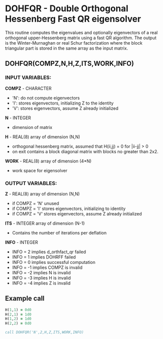 # DOHFQR - Double Orthogonal Hessenberg Fast QR eigensolver #

This routine computes the eigenvalues and optionally eigenvectors of a 
real orthogonal upper-Hessenberg matrix using a fast QR algorithm. The output is the Winter-Murnaghan or real Schur factorization where the block triangular part is stored in the same array as the input matrix.

## DOHFQR(COMPZ,N,H,Z,ITS,WORK,INFO) ##

### INPUT VARIABLES: ###

__COMPZ__ - CHARACTER
 - 'N': do not compute eigenvectors
 - 'I': stores eigenvectors, initializing Z to the identity
 - 'V': stores eigenvectors, assume Z already initialized

__N__ - INTEGER
 - dimension of matrix

__H__ - REAL(8) array of dimension (N,N)
 -  orthogonal hessenberg matrix, assumed that H(ii,jj) = 0 for |ii-jj| > 0
 - on exit contains a block diagonal matrix with blocks no greater than 2x2. 

__WORK__ - REAL(8) array of dimension (4*N)
 - work space for eigensolver

### OUTPUT VARIABLES: ###

__Z__ - REAL(8) array of dimension (N,N)
 - if COMPZ = 'N' unused
 - if COMPZ = 'I' stores eigenvectors, initializing to identity 
 - if COMPZ = 'V' stores eigenvectors, assume Z already initialized

__ITS__ - INTEGER array of dimension (N-1)
 - Contains the number of iterations per deflation

__INFO__ - INTEGER
 - INFO = 2 implies d_orthfact_qr failed
 - INFO = 1 implies DOHRFF failed
 - INFO = 0 implies successful computation
 - INFO = -1 implies COMPZ is invalid
 - INFO = -2 implies N is invalid
 - INFO = -3 implies H is invalid
 - INFO = -4 implies Z is invalid

## Example call ##
```fortran
H(1,1) = 0d0
H(2,1) = 1d0
H(1,2) = 1d0
H(2,2) = 0d0

call DOHFQR('N',2,H,Z,ITS,WORK,INFO)
```
